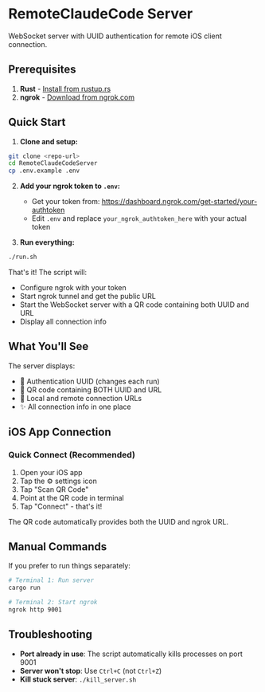 # RemoteClaudeCode Server

WebSocket server with UUID authentication for remote iOS client connection.

## Prerequisites

1. **Rust** - [Install from rustup.rs](https://rustup.rs/)
2. **ngrok** - [Download from ngrok.com](https://ngrok.com/download)

## Quick Start

1. **Clone and setup:**
```bash
git clone <repo-url>
cd RemoteClaudeCodeServer
cp .env.example .env
```

2. **Add your ngrok token to `.env`:**
   - Get your token from: https://dashboard.ngrok.com/get-started/your-authtoken
   - Edit `.env` and replace `your_ngrok_authtoken_here` with your actual token

3. **Run everything:**
```bash
./run.sh
```

That's it! The script will:
- Configure ngrok with your token
- Start ngrok tunnel and get the public URL
- Start the WebSocket server with a QR code containing both UUID and URL
- Display all connection info

## What You'll See

The server displays:
- 🔐 Authentication UUID (changes each run)
- 📱 QR code containing BOTH UUID and URL
- 📡 Local and remote connection URLs
- ✨ All connection info in one place

## iOS App Connection

### Quick Connect (Recommended)
1. Open your iOS app
2. Tap the ⚙️ settings icon
3. Tap "Scan QR Code"
4. Point at the QR code in terminal
5. Tap "Connect" - that's it!

The QR code automatically provides both the UUID and ngrok URL.

## Manual Commands

If you prefer to run things separately:

```bash
# Terminal 1: Run server
cargo run

# Terminal 2: Start ngrok
ngrok http 9001
```

## Troubleshooting

- **Port already in use**: The script automatically kills processes on port 9001
- **Server won't stop**: Use `Ctrl+C` (not `Ctrl+Z`)
- **Kill stuck server**: `./kill_server.sh`